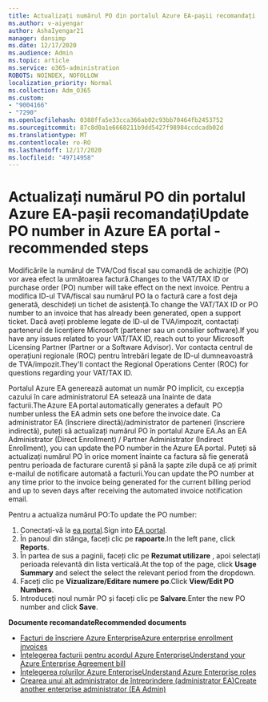 ```yaml
---
title: Actualizați numărul PO din portalul Azure EA-pașii recomandați
ms.author: v-aiyengar
author: AshaIyengar21
manager: dansimp
ms.date: 12/17/2020
ms.audience: Admin
ms.topic: article
ms.service: o365-administration
ROBOTS: NOINDEX, NOFOLLOW
localization_priority: Normal
ms.collection: Adm_O365
ms.custom:
- "9004166"
- "7290"
ms.openlocfilehash: 0388ffa5e33cca366ab02c93bb70464fb2453752
ms.sourcegitcommit: 87c8d0a1e6668211b9dd5427f98984ccdcadb02d
ms.translationtype: MT
ms.contentlocale: ro-RO
ms.lasthandoff: 12/17/2020
ms.locfileid: "49714958"
---
```

# <a name="update-po-number-in-azure-ea-portal---recommended-steps"></a><span data-ttu-id="32899-102">Actualizați numărul PO din portalul Azure EA-pașii recomandați</span><span class="sxs-lookup"><span data-stu-id="32899-102">Update PO number in Azure EA portal - recommended steps</span></span>

<span data-ttu-id="32899-103">Modificările la numărul de TVA/Cod fiscal sau comandă de achiziție (PO) vor avea efect la următoarea factură.</span><span class="sxs-lookup"><span data-stu-id="32899-103">Changes to the VAT/TAX ID or purchase order (PO) number will take effect on the next invoice.</span></span> <span data-ttu-id="32899-104">Pentru a modifica ID-ul TVA/fiscal sau numărul PO la o factură care a fost deja generată, deschideți un tichet de asistență.</span><span class="sxs-lookup"><span data-stu-id="32899-104">To change the VAT/TAX ID or PO number to an invoice that has already been generated, open a support ticket.</span></span> <span data-ttu-id="32899-105">Dacă aveți probleme legate de ID-ul de TVA/impozit, contactați partenerul de licențiere Microsoft (partener sau un consilier software).</span><span class="sxs-lookup"><span data-stu-id="32899-105">If you have any issues related to your VAT/TAX ID, reach out to your Microsoft Licensing Partner (Partner or a Software Advisor).</span></span> <span data-ttu-id="32899-106">Vor contacta centrul de operațiuni regionale (ROC) pentru întrebări legate de ID-ul dumneavoastră de TVA/impozit.</span><span class="sxs-lookup"><span data-stu-id="32899-106">They'll contact the Regional Operations Center (ROC) for questions regarding your VAT/TAX ID.</span></span> 

<span data-ttu-id="32899-107">Portalul Azure EA generează automat un număr PO implicit, cu excepția cazului în care administratorul EA setează una înainte de data facturii.</span><span class="sxs-lookup"><span data-stu-id="32899-107">The Azure EA portal automatically generates a default  PO number unless the EA admin sets one before the invoice date.</span></span> <span data-ttu-id="32899-108">Ca administrator EA (înscriere directă)/administrator de parteneri (înscriere indirectă), puteți să actualizați numărul PO în portalul Azure EA.</span><span class="sxs-lookup"><span data-stu-id="32899-108">As an EA Administrator (Direct Enrollment) / Partner Administrator (Indirect Enrollment), you can update the PO number in the Azure EA portal.</span></span> <span data-ttu-id="32899-109">Puteți să actualizați numărul PO în orice moment înainte ca factura să fie generată pentru perioada de facturare curentă și până la șapte zile după ce ați primit e-mailul de notificare automată a facturii.</span><span class="sxs-lookup"><span data-stu-id="32899-109">You can update the PO number at any time prior to the invoice being generated for the current billing period and up to seven days after receiving the automated invoice notification email.</span></span>    

<span data-ttu-id="32899-110">Pentru a actualiza numărul PO:</span><span class="sxs-lookup"><span data-stu-id="32899-110">To update the PO number:</span></span>

1. <span data-ttu-id="32899-111">Conectați-vă la [ea portal](https://ea.azure.com/).</span><span class="sxs-lookup"><span data-stu-id="32899-111">Sign into [EA portal](https://ea.azure.com/).</span></span>
1. <span data-ttu-id="32899-112">În panoul din stânga, faceți clic pe **rapoarte**.</span><span class="sxs-lookup"><span data-stu-id="32899-112">In the left pane, click **Reports**.</span></span>
1. <span data-ttu-id="32899-113">În partea de sus a paginii, faceți clic pe **Rezumat utilizare** , apoi selectați perioada relevantă din lista verticală.</span><span class="sxs-lookup"><span data-stu-id="32899-113">At the top of the page, click **Usage Summary** and select the select the relevant period from the dropdown.</span></span>
1. <span data-ttu-id="32899-114">Faceți clic pe **Vizualizare/Editare numere po**.</span><span class="sxs-lookup"><span data-stu-id="32899-114">Click **View/Edit PO Numbers**.</span></span>
1. <span data-ttu-id="32899-115">Introduceți noul număr PO și faceți clic pe **Salvare**.</span><span class="sxs-lookup"><span data-stu-id="32899-115">Enter the new PO number and click **Save**.</span></span>

<span data-ttu-id="32899-116">**Documente recomandate**</span><span class="sxs-lookup"><span data-stu-id="32899-116">**Recommended documents**</span></span> 

- [<span data-ttu-id="32899-117">Facturi de înscriere Azure Enterprise</span><span class="sxs-lookup"><span data-stu-id="32899-117">Azure enterprise enrollment invoices</span></span>](https://docs.microsoft.com/azure/billing/billing-ea-portal-enrollment-invoices) 
- [<span data-ttu-id="32899-118">Înțelegerea facturii pentru acordul Azure Enterprise</span><span class="sxs-lookup"><span data-stu-id="32899-118">Understand your Azure Enterprise Agreement bill</span></span>](https://docs.microsoft.com/azure/billing/billing-understand-your-bill-ea)  
- [<span data-ttu-id="32899-119">Înțelegerea rolurilor Azure Enterprise</span><span class="sxs-lookup"><span data-stu-id="32899-119">Understand Azure Enterprise roles</span></span>](https://docs.microsoft.com/azure/billing/billing-understand-your-bill-ea) 
- [<span data-ttu-id="32899-120">Crearea unui alt administrator de întreprindere (administrator EA)</span><span class="sxs-lookup"><span data-stu-id="32899-120">Create another enterprise administrator (EA Admin)</span></span>](https://docs.microsoft.com/azure/cost-management-billing/manage/ea-portal-administration#create-another-enterprise-administrator) 
